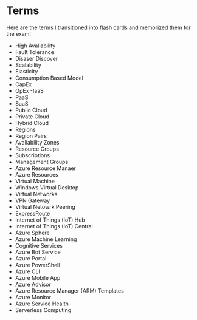 # Terms
Here are the terms I transitioned into flash cards and memorized them for the exam! 
- High Avaliability
- Fault Tolerance
- Disaser Discover
- Scalability
- Elasticity
- Consumption Based Model
- CapEx
- OpEx
-IaaS
- PaaS
- SaaS
- Public Cloud
- Private Cloud
- Hybrid Cloud 
- Regions
- Region Pairs
- Avaliability Zones
- Resource Groups 
- Subscriptions
- Management Groups
- Azure Resource Manaer
- Azure Resources
- Virtual Machine
- Windows Virtual Desktop
- Virtual Networks
- VPN Gateway
- Virtual Netowrk Peering
- ExpressRoute
- Internet of Things (IoT) Hub
- Internet of Things (IoT) Central
- Azure Sphere 
- Azure Machine Learning
- Cognitive Services
- Azure Bot Service
- Azure Portal
- Azure PowerShell
- Azure CLI
- Azure Mobile App
- Azure Advisor
- Azure Resource Manager (ARM) Templates
- Azure Monitor
- Azure Service Health
- Serverless Computing 
